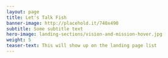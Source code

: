 ```yaml
---
layout: page 
title: Let's Talk Fish
banner-image: http://placehold.it/740x490
subtitle: Some subtitle text
hero-image: landing-sections/vision-and-mission-hover.jpg
weight: 5
teaser-text: This will show up on the landing page list
---
```

